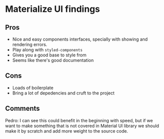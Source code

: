 # Materialize UI findings

## Pros

- Nice and easy components interfaces, specially with showing and rendering errors.
- Play along with `styled-components`
- Gives you a good base to style from
- Seems like there's good documentation

## Cons

- Loads of boilerplate
- Bring a lot of depedencies and cruft to the project

## Comments

Pedro: I can see this could benefit in the beginning with speed, but if we want to make something that is not covered in Material UI library we should make it by scratch and add more weight to the source code.
